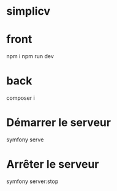 # simplicv

# front 
npm i 
npm run dev

# back 
composer i 

# Démarrer le serveur
symfony serve

# Arrêter le serveur 
symfony server:stop

#